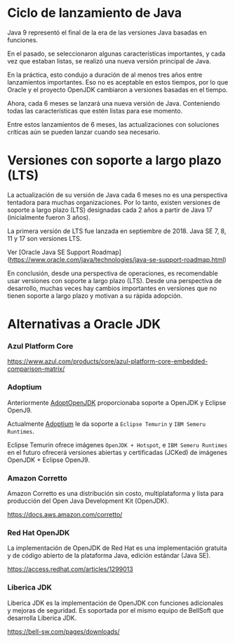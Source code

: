 # Ciclo de lanzamiento de Java

Java 9 representó el final de la era de las versiones Java basadas en funciones.

En el pasado, se seleccionaron algunas características importantes, y cada vez que estaban listas, se realizó una nueva versión principal de Java.

En la práctica, esto condujo a duración de al menos tres años entre lanzamientos importantes. Eso no es aceptable en estos tiempos, por lo que Oracle y el proyecto OpenJDK cambiaron a versiones basadas en el tiempo.

Ahora, cada 6 meses se lanzará una nueva versión de Java. Conteniendo todas las características que estén listas para ese momento.

Entre estos lanzamientos de 6 meses, las actualizaciones con soluciones críticas aún se pueden lanzar cuando sea necesario.

# Versiones con soporte a largo plazo (LTS)

La actualización de su versión de Java cada 6 meses no es una perspectiva tentadora para muchas organizaciones. Por lo tanto, existen versiones de soporte a largo plazo (LTS) designadas cada 2 años a partir de Java 17 (inicialmente fueron 3 años).

La primera versión de LTS fue lanzada en septiembre de 2018. Java SE 7, 8, 11 y 17 son versiones LTS.

Ver [Oracle Java SE Support Roadmap] (https://www.oracle.com/java/technologies/java-se-support-roadmap.html)

En conclusión, desde una perspectiva de operaciones, es recomendable usar versiones con soporte a largo plazo (LTS). Desde una perspectiva de desarrollo, muchas veces hay cambios importantes en versiones que no tienen soporte a largo plazo y motivan a su rápida adopción.

# Alternativas a Oracle JDK

### Azul Platform Core
https://www.azul.com/products/core/azul-platform-core-embedded-comparison-matrix/


### Adoptium
Anteriormente [AdoptOpenJDK](https://adoptopenjdk.net/about.html) proporcionaba soporte a OpenJDK y Eclipse OpenJ9.

Actualmente [Adoptium](https://adoptium.net) le da soporte a `Eclipse Temurin` y `IBM Semeru Runtimes`.

Eclipse Temurin ofrece imágenes `OpenJDK + Hotspot`, e `IBM Semeru Runtimes` en el futuro ofrecerá versiones abiertas y certificadas (JCKed) de imágenes OpenJDK + Eclipse OpenJ9.

### Amazon Corretto
Amazon Corretto es una distribución sin costo, multiplataforma y lista para producción del Open Java Development Kit (OpenJDK).

https://docs.aws.amazon.com/corretto/

### Red Hat OpenJDK
La implementación de OpenJDK de Red Hat es una implementación gratuita y de código abierto de la plataforma Java, edición estándar (Java SE).

https://access.redhat.com/articles/1299013

### Liberica JDK
Liberica JDK es la implementación de OpenJDK con funciones adicionales y mejoras de seguridad. Es soportada por el mismo equipo de BellSoft que desarrolla Liberica JDK.

https://bell-sw.com/pages/downloads/
